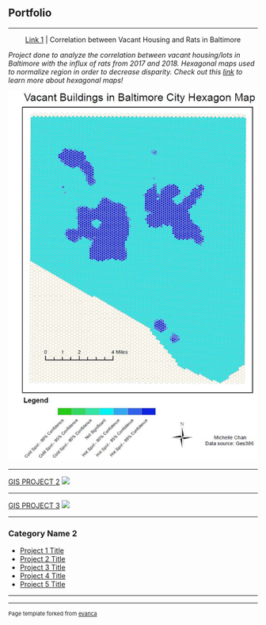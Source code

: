 ## Portfolio
---
<p align="center">
   <a href="pdf/lab5part1a-merged.pdf">Link 1</a> |
Correlation between Vacant Housing and Rats in Baltimore
   
*Project done to analyze the correlation between vacant housing/lots in Baltimore with the influx of rats from 2017 and 2018. Hexagonal maps used to normalize region in order to decrease disparity. Check out this 
[link](https://www.esri.com/about/newsroom/insider/thematic-mapping-with-hexagons/)
to learn more about hexagonal maps!*
<br>
  
<img src="images/ya2.JPG"/>

---
[GIS PROJECT 2](/pdf/sample_presentation.pdf)
<img src="images/dummy_thumbnail.jpg?raw=true"/>

---
[GIS PROJECT 3](http://example.com/)
<img src="images/dummy_thumbnail.jpg?raw=true"/>

---

### Category Name 2

- [Project 1 Title](http://example.com/)
- [Project 2 Title](http://example.com/)
- [Project 3 Title](http://example.com/)
- [Project 4 Title](http://example.com/)
- [Project 5 Title](http://example.com/)

---




---
<p style="font-size:11px">Page template forked from <a href="https://github.com/evanca/quick-portfolio">evanca</a></p>
<!-- Remove above link if you don't want to attibute -->

